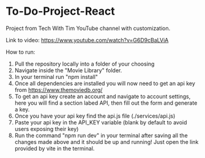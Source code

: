 # To-Do-Project-React
Project from Tech With Tim YouTube channel with customization.

Link to video: https://www.youtube.com/watch?v=G6D9cBaLViA


How to run:
1. Pull the repository locally into a folder of your choosing
2. Navigate inside the "Movie Library" folder.
3. In your terminal run "npm install"
4. Once all dependencies are installed you will now need to get an api key from https://www.themoviedb.org/
5. To get an api key create an account and navigate to account settings, here you will find a section labed API, then fill out the form and generate a key. 
6. Once you have your api key find the api.js file (./services/api.js)
7. Paste your api key in the API_KEY variable (blank by default to avoid users exposing their key)
8. Run the command "npm run dev" in your terminal after saving all the changes made above and it should be up and running! Just open the link provided by vite in the terminal.
